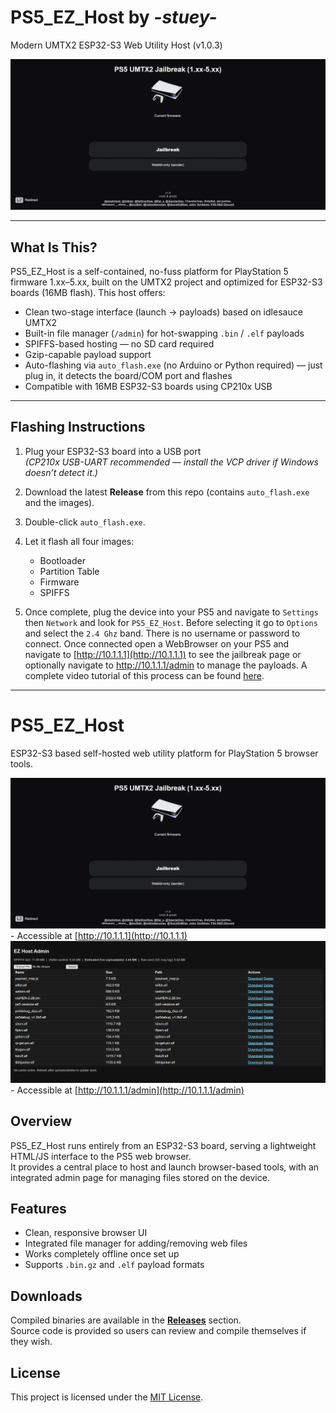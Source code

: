 # PS5_EZ_Host by _-stuey-_
Modern UMTX2 ESP32-S3 Web Utility Host (v1.0.3)

<p align="center">
  <img src="screenshot_main.webp" alt="PS5 EZ Host UI Screenshot" width="600">
</p>

---

## What Is This?

PS5_EZ_Host is a self-contained, no-fuss platform for PlayStation 5 firmware 1.xx–5.xx, built on the UMTX2 project and optimized for ESP32-S3 boards (16MB flash). This host offers:

- Clean two-stage interface (launch → payloads) based on idlesauce UMTX2  
- Built-in file manager (`/admin`) for hot-swapping `.bin` / `.elf` payloads  
- SPIFFS-based hosting — no SD card required  
- Gzip-capable payload support  
- Auto-flashing via `auto_flash.exe` (no Arduino or Python required) — just plug in, it detects the board/COM port and flashes  
- Compatible with 16MB ESP32-S3 boards using CP210x USB

---

## Flashing Instructions

1. Plug your ESP32-S3 board into a USB port  
   *(CP210x USB-UART recommended — install the VCP driver if Windows doesn’t detect it.)*

2. Download the latest **Release** from this repo (contains `auto_flash.exe` and the images).

3. Double-click `auto_flash.exe`.

4. Let it flash all four images:
   - Bootloader
   - Partition Table
   - Firmware
   - SPIFFS

5. Once complete, plug the device into your PS5 and navigate to `Settings` then `Network` and look for `PS5_EZ_Host`. Before selecting it go to `Options` and select the `2.4 Ghz` band. There is no username or password to connect. Once connected open a WebBrowser on your PS5 and navigate to [http://10.1.1.1](http://10.1.1.1) to see the jailbreak page or optionally navigate to http://10.1.1.1/admin to manage the payloads. A complete video tutorial of this process can be found [here](https://youtu.be/T5Hz1OmEunU). 
---

# PS5_EZ_Host

ESP32-S3 based self-hosted web utility platform for PlayStation 5 browser tools.

![Main Screen](screenshot_main.webp) - Accessible at [http://10.1.1.1](http://10.1.1.1)
![Alternate View](index2.webp) - Accessible at [http://10.1.1.1/admin](http://10.1.1.1/admin)

## Overview
PS5_EZ_Host runs entirely from an ESP32-S3 board, serving a lightweight HTML/JS interface to the PS5 web browser.  
It provides a central place to host and launch browser-based tools, with an integrated admin page for managing files stored on the device.

## Features
- Clean, responsive browser UI  
- Integrated file manager for adding/removing web files  
- Works completely offline once set up  
- Supports `.bin.gz` and `.elf` payload formats

## Downloads
Compiled binaries are available in the **[Releases](../../releases)** section.  
Source code is provided so users can review and compile themselves if they wish.

## License
This project is licensed under the [MIT License](LICENSE).
